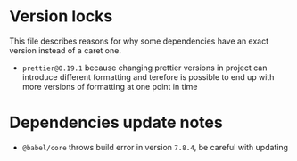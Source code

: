 # Version locks

This file describes reasons for why some dependencies have an exact
version instead of a caret one.

- `prettier@0.19.1` because changing prettier versions in project can
  introduce different formatting and terefore is possible to end up
  with more versions of formatting at one point in time

# Dependencies update notes

- `@babel/core` throws build error in version `7.8.4`, be careful with
  updating
